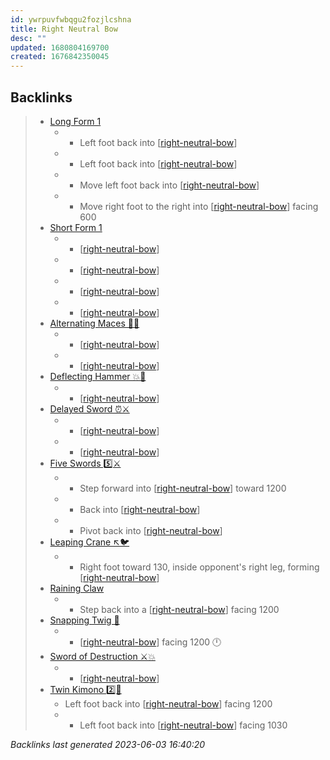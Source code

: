 ```yaml
---
id: ywrpuvfwbqgu2fozjlcshna
title: Right Neutral Bow
desc: ""
updated: 1680804169700
created: 1676842350045
---
```


## Backlinks

> - [Long Form 1](..\forms\long-form-1.md)
>   - - Left foot back into [[right-neutral-bow]]
>   - - Left foot back into [[right-neutral-bow]]
>   - - Move left foot back into [[right-neutral-bow]]
>   - - Move right foot to the right into [[right-neutral-bow]] facing 600
> - [Short Form 1](..\forms\short-form-1.md)
>   - - [[right-neutral-bow]]
>   - - [[right-neutral-bow]]
>   - - [[right-neutral-bow]]
>   - - [[right-neutral-bow]]
> - [Alternating Maces 🔄✊](..\techniques\alternating-maces.md)
>   - - [[right-neutral-bow]]
>   - - [[right-neutral-bow]]
> - [Deflecting Hammer 💥🔨](..\techniques\deflecting-hammer.md)
>   - - [[right-neutral-bow]]
> - [Delayed Sword ⏰⚔️](..\techniques\delayed-sword.md)
>   - - [[right-neutral-bow]]
>   - - [[right-neutral-bow]]
> - [Five Swords 5️⃣⚔️](..\techniques\hobbies.karate.kenpo.techniques.five-swords.md)
>   - - Step forward into [[right-neutral-bow]] toward 1200
>   - - Back into [[right-neutral-bow]]
>   - - Pivot back into [[right-neutral-bow]]
> - [Leaping Crane ↖️🐦](..\techniques\leaping-crane.md)
>   - - Right foot toward 130, inside opponent's right leg, forming [[right-neutral-bow]]
> - [Raining Claw](..\techniques\raining-claw.md)
>   - - Step back into a [[right-neutral-bow]] facing 1200
> - [Snapping Twig 🌳](..\techniques\snapping-twig.md)
>   - - [[right-neutral-bow]] facing 1200 🕛
> - [Sword of Destruction ⚔️💥](..\techniques\sword-of-destruction.md)
>   - - [[right-neutral-bow]]
> - [Twin Kimono 2️⃣👘](..\techniques\twin-kimono.md)
>   - Left foot back into [[right-neutral-bow]] facing 1200
>   - - Left foot back into [[right-neutral-bow]] facing 1030

_Backlinks last generated 2023-06-03 16:40:20_

[//begin]: # "Autogenerated link references for markdown compatibility"
[right-neutral-bow]: right-neutral-bow.md "Right Neutral Bow"
[//end]: # "Autogenerated link references"
